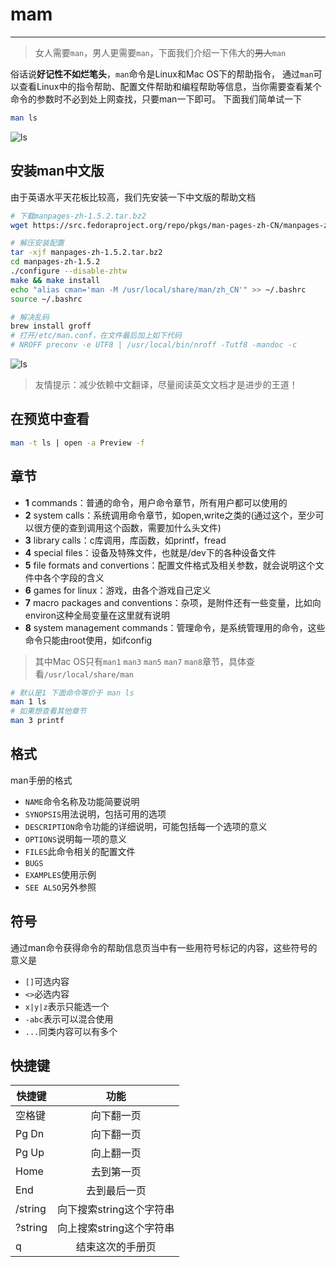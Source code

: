 # mam
***
>女人需要`man`，男人更需要`man`，下面我们介绍一下伟大的~~男人~~`man`  

俗话说**好记性不如烂笔头**，`man`命令是Linux和Mac OS下的帮助指令，
通过`man`可以查看Linux中的指令帮助、配置文件帮助和编程帮助等信息，当你需要查看某个命令的参数时不必到处上网查找，只要man一下即可。
下面我们简单试一下
 ```sh
man ls
```
![ls](http://qiniu.84dd.xyz/man/manls.png!84dd)

## 安装man中文版
由于英语水平天花板比较高，我们先安装一下中文版的帮助文档
```sh
# 下载manpages-zh-1.5.2.tar.bz2
wget https://src.fedoraproject.org/repo/pkgs/man-pages-zh-CN/manpages-zh-1.5.2.tar.bz2/cab232c7bb49b214c2f7ee44f7f35900/manpages-zh-1.5.2.tar.bz2

# 解压安装配置
tar -xjf manpages-zh-1.5.2.tar.bz2
cd manpages-zh-1.5.2
./configure --disable-zhtw
make && make install
echo "alias cman='man -M /usr/local/share/man/zh_CN'" >> ~/.bashrc
source ~/.bashrc

# 解决乱码
brew install groff
# 打开/etc/man.conf，在文件最后加上如下代码
# NROFF preconv -e UTF8 | /usr/local/bin/nroff -Tutf8 -mandoc -c
```
![ls](http://qiniu.84dd.xyz/man/cmanls.jpg!84dd)
> 友情提示：减少依赖中文翻译，尽量阅读英文文档才是进步的王道！

## 在预览中查看
```sh
man -t ls | open -a Preview -f
```

## 章节
- **1** commands：普通的命令，用户命令章节，所有用户都可以使用的
- **2** system calls：系统调用命令章节，如open,write之类的(通过这个，至少可以很方便的查到调用这个函数，需要加什么头文件)
- **3** library calls：c库调用，库函数，如printf，fread
- **4** special files：设备及特殊文件，也就是/dev下的各种设备文件
- **5** file formats and convertions：配置文件格式及相关参数，就会说明这个文件中各个字段的含义
- **6** games for linux：游戏，由各个游戏自己定义
- **7** macro packages and conventions：杂项，是附件还有一些变量，比如向environ这种全局变量在这里就有说明
- **8** system management commands：管理命令，是系统管理用的命令，这些命令只能由root使用，如ifconfig
> 其中Mac OS只有`man1` `man3` `man5` `man7` `man8`章节，具体查看`/usr/local/share/man`
```sh
# 默认是1 下面命令等价于 man ls
man 1 ls
# 如果想查看其他章节
man 3 printf
```

## 格式
man手册的格式
- `NAME`命令名称及功能简要说明
- `SYNOPSIS`用法说明，包括可用的选项
- `DESCRIPTION`命令功能的详细说明，可能包括每一个选项的意义
- `OPTIONS`说明每一项的意义
- `FILES`此命令相关的配置文件
- `BUGS`
- `EXAMPLES`使用示例
- `SEE ALSO`另外参照

## 符号
通过man命令获得命令的帮助信息页当中有一些用符号标记的内容，这些符号的意义是
- `[]`可选内容
- `<>`必选内容
- `x|y|z`表示只能选一个
- `-abc`表示可以混合使用
- `...`同类内容可以有多个

## 快捷键
快捷键|功能
-|:-:
空格键|向下翻一页
Pg Dn|向下翻一页
Pg Up|向上翻一页
Home|去到第一页
End|去到最后一页
/string|向下搜索string这个字符串
?string|向上搜索string这个字符串
q|结束这次的手册页
